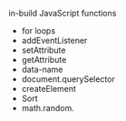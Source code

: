 in-build JavaScript functions

* for loops
* addEventListener
* setAttribute
* getAttribute
* data-name
* document.querySelector
* createElement
* Sort 
* math.random.

